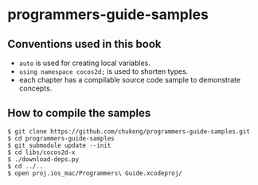 # programmers-guide-samples

## Conventions used in this book

* `auto` is used for creating local variables.
* `using namespace cocos2d;` is used to shorten types. 
* each chapter has a compilable source code sample to demonstrate concepts.


## How to compile the samples

    $ git clone https://github.com/chukong/programmers-guide-samples.git
    $ cd programmers-guide-samples
    $ git submodule update --init
    $ cd libs/cocos2d-x
    $ ./download-deps.py
    $ cd ../..
    $ open proj.ios_mac/Programmers\ Guide.xcodeproj/
